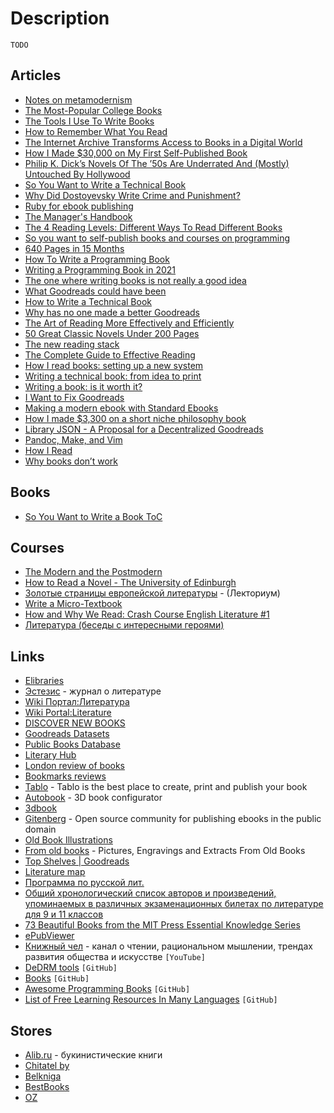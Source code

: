 # Description

`TODO`


## Articles

- [Notes on metamodernism](https://www.tandfonline.com/doi/fullц/10.3402/jac.v2i0.5677)
- [The Most-Popular College Books](https://www.degreequery.com/the-most-popular-college-books/)
- [The Tools I Use To Write Books](https://thorstenball.com/blog/2018/09/04/the-tools-i-use-to-write-books/)
- [How to Remember What You Read](https://fs.blog/remember-books/)
- [The Internet Archive Transforms Access to Books in a Digital World](https://www.eff.org/deeplinks/2021/10/internet-archive-transforms-access-books-digital-world)
- [How I Made $30,000 on My First Self-Published Book](https://medium.com/swlh/how-i-made-30k-on-my-first-self-published-book-2f9073dc33e5)
- [Philip K. Dick’s Novels Of The ’50s Are Underrated And (Mostly) Untouched By Hollywood](https://neotextcorp.com/culture/philip-k-dicks-novels-of-the-50s-are-underrated-and-mostly-untouched-by-hollywood/)
- [So You Want to Write a Technical Book](http://terathon.com/blog/so-you-want-to-write-a-technical-book/)
- [Why Did Dostoyevsky Write Crime and Punishment?](https://www.theatlantic.com/magazine/archive/2021/11/dostoyevsky-crime-punishment-birmingham-sinner-saint/620175/)
- [Ruby for ebook publishing](https://nts.strzibny.name/ruby-for-ebook-publishing/)
- [The Manager's Handbook](https://blog.alexmaccaw.com/the-managers-handbook-2/)
- [The 4 Reading Levels: Different Ways To Read Different Books](https://www.thecuriousreader.in/features/reading-levels/)
- [So you want to self-publish books and courses on programming](https://css-tricks.com/so-you-want-to-self-publish-books-and-courses-on-programming/)
- [640 Pages in 15 Months](https://journal.stuffwithstuff.com/2021/07/29/640-pages-in-15-months/)
- [How To Write a Programming Book](https://cscalfani.medium.com/how-to-write-a-programming-book-76ab4f8a7071)
- [Writing a Programming Book in 2021](https://jmtirado.net/writing-a-programming-book-in-2021/)
- [The one where writing books is not really a good idea](https://ellegriffin.substack.com/p/creator-economy-for-fiction-authors)
- [What Goodreads could have been](https://notfunatparties.substack.com/p/what-goodreads-could-have-been)
- [How to Write a Technical Book](https://serhack.me/articles/how-to-write-technical-book/)
- [Why has no one made a better Goodreads](https://uxdesign.cc/why-has-no-one-made-a-better-goodreads-dfc9cb9e149a)
- [The Art of Reading More Effectively and Efficiently](https://aliabdaal.com/read-more-effectively/)
- [50 Great Classic Novels Under 200 Pages](https://lithub.com/50-great-classic-novels-under-200-pages/)
- [The new reading stack](https://macwright.com/2020/12/24/the-new-reading-stack.html)
- [The Complete Guide to Effective Reading](https://maartenvandoorn.nl/reading-guide/)
- [How I read books: setting up a new system](https://denzhadanov.com/how-i-read-books-a-guide-on-how-to-learn-a943123a4aeb)
- [Writing a technical book: from idea to print](https://sararobinson.dev/2020/11/17/writing-a-technical-book.html)
- [Writing a book: is it worth it?](https://martin.kleppmann.com/2020/09/29/is-book-writing-worth-it.html)
- [I Want to Fix Goodreads](http://prepend.com/culture/2020/09/fixing_goodreads.html)
- [Making a modern ebook with Standard Ebooks](https://awarm.space/fast/standard-ebooks)
- [How I made $3,300 on a short niche philosophy book](https://www.otherlife.co/how-i-made-3300-on-a-short-niche-philosophy-book/)
- [Library JSON - A Proposal for a Decentralized Goodreads](https://tomcritchlow.com/2020/04/15/library-json/)
- [Pandoc, Make, and Vim](https://keleshev.com/my-book-writing-setup/)
- [How I Read](https://sirupsen.com/read)
- [Why books donʼt work](https://andymatuschak.org/books/)


## Books

- [So You Want to Write a Book ToC](https://ed2592press.com/author/)


## Courses

- [The Modern and the Postmodern](https://www.coursera.org/learn/modern-postmodern-1)
- [How to Read a Novel - The University of Edinburgh](https://www.onlinestudies.com/How-to-Read-a-Novel-The-University-of-Edinburgh/United-Kingdom/FutureLearn/)
- [Золотые страницы европейской литературы](https://youtube.com/playlist?list=PL-_cKNuVAYAU_Govo6JKvuw8DX86qPXx7) - (Лекториум)
- [Write a Micro-Textbook](https://hyperlink.academy/courses/write-a-micro-textbook/14)
- [How and Why We Read: Crash Course English Literature #1](https://youtu.be/MSYw502dJNY)
- [Литература (беседы с интересными героями)](https://youtube.com/playlist?list=PLKQxqJVnCqzEI5n5CLNVk6b-nqzO_W4_c)


## Links

- [Elibraries](../../../../materials/elibraries.md)
- [Эстезис](https://aesthesis.ru/) - журнал о литературе
- [Wiki Портал:Литература](https://ru.wikipedia.org/wiki/%D0%9F%D0%BE%D1%80%D1%82%D0%B0%D0%BB:%D0%9B%D0%B8%D1%82%D0%B5%D1%80%D0%B0%D1%82%D1%83%D1%80%D0%B0)
- [Wiki Portal:Literature](https://en.wikipedia.org/wiki/Portal:Literature)
- [DISCOVER NEW BOOKS](https://www.gnooks.com/faves.php)
- [Goodreads Datasets](https://sites.google.com/eng.ucsd.edu/ucsdbookgraph/home)
- [Public Books Database](https://www.publicbooks.org/public-books-database/)
- [Literary Hub](https://lithub.com/)
- [London review of books](https://lrb.co.uk/)
- [Bookmarks reviews](https://bookmarks.reviews/)
- [Tablo](https://tablo.com/) - Tablo is the best place to create, print and publish your book
- [Autobook](https://zachernuk.neocities.org/autobook/) - 3D book configurator
- [3dbook](https://3dbook.xyz/)
- [Gitenberg](https://www.gitenberg.org/) - Open source community for publishing ebooks in the public domain
- [Old Book Illustrations](https://www.oldbookillustrations.com/)
- [From old books](https://www.fromoldbooks.org/) - Pictures, Engravings and Extracts From Old Books
- [Top Shelves | Goodreads](https://www.goodreads.com/shelf)
- [Literature map](https://www.literature-map.com/)
- [Программа по русской лит.](https://www.uniyar.ac.ru/Abitur/programmy-vstupitelnykh-ispytaniy-provodimykh-organizatsiey-samostoyatelno/Prog_lit_2016.pdf)
- [Общий хронологический список авторов и произведений, упоминаемых в различных экзаменационных билетах по литературе для 9 и 11 классов](https://libren.org/d/lit/lit04.htm)
- [73 Beautiful Books from the MIT Press Essential Knowledge Series](https://abakcus.com/seventy-three-beautiful-books-from-the-mit-press-essential-knowledge-series/)
- [ePubViewer](https://pgaskin.net/ePubViewer/)
- [Книжный чел](https://www.youtube.com/c/%D0%9A%D0%BD%D0%B8%D0%B6%D0%BD%D1%8B%D0%B9%D1%87%D0%B5%D0%BB/) - канал о чтении, рациональном мышлении, трендах развития общества и искусстве `[YouTube]`
- [DeDRM tools](https://github.com/apprenticeharper/DeDRM_tools) `[GitHub]`
- [Books](https://github.com/learn-anything/books) `[GitHub]`
- [Awesome Programming Books](https://github.com/zero-equals-false/awesome-programming-books) `[GitHub]`
- [List of Free Learning Resources In Many Languages](https://github.com/EbookFoundation/free-programming-books) `[GitHub]`


## Stores

- [Alib.ru](https://www.alib.ru/) - букинистические книги
- [Chitatel by](https://chitatel.by/)
- [Belkniga](https://belkniga.by/)
- [BestBooks](https://bestbooks.by/)
- [OZ](https://oz.by/)
